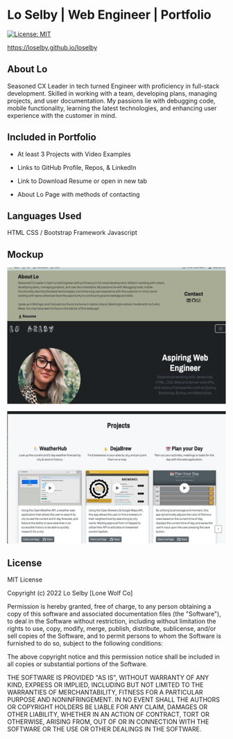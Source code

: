 # Lo Selby | Web Engineer | Portfolio
[![License: MIT](https://img.shields.io/badge/License-MIT-green.svg)](https://opensource.org/licenses/MIT)



https://loselby.github.io/loselby


## About Lo
Seasoned CX Leader in tech turned Engineer with proficiency in full-stack development. Skilled in working with a team, developing plans, managing projects, and user documentation. My passions lie with debugging code, mobile functionality, learning the latest technologies, and enhancing user experience with the customer in mind.



## Included in Portfolio

* At least 3 Projects with Video Examples

* Links to GitHub Profile, Repos, & LinkedIn

* Link to Download Resume or open in new tab

* About Lo Page with methods of contacting


## Languages Used
HTML
CSS / Bootstrap Framework
Javascript

## Mockup

![The portfolio uses dynamic buttons to slide down the About and Contact Me section anda  scroll up button.](./assets/images/portfolio1.png)

![The portfolio uses dynamic buttons to slide down the About and Contact Me section anda  scroll up button.](./assets/images/portfolio3.png)

## License
MIT License

Copyright (c) 2022 Lo Selby [Lone Wolf Co]

Permission is hereby granted, free of charge, to any person obtaining a copy
of this software and associated documentation files (the "Software"), to deal
in the Software without restriction, including without limitation the rights
to use, copy, modify, merge, publish, distribute, sublicense, and/or sell
copies of the Software, and to permit persons to whom the Software is
furnished to do so, subject to the following conditions:

The above copyright notice and this permission notice shall be included in all
copies or substantial portions of the Software.

THE SOFTWARE IS PROVIDED "AS IS", WITHOUT WARRANTY OF ANY KIND, EXPRESS OR
IMPLIED, INCLUDING BUT NOT LIMITED TO THE WARRANTIES OF MERCHANTABILITY,
FITNESS FOR A PARTICULAR PURPOSE AND NONINFRINGEMENT. IN NO EVENT SHALL THE
AUTHORS OR COPYRIGHT HOLDERS BE LIABLE FOR ANY CLAIM, DAMAGES OR OTHER
LIABILITY, WHETHER IN AN ACTION OF CONTRACT, TORT OR OTHERWISE, ARISING FROM,
OUT OF OR IN CONNECTION WITH THE SOFTWARE OR THE USE OR OTHER DEALINGS IN THE
SOFTWARE.
